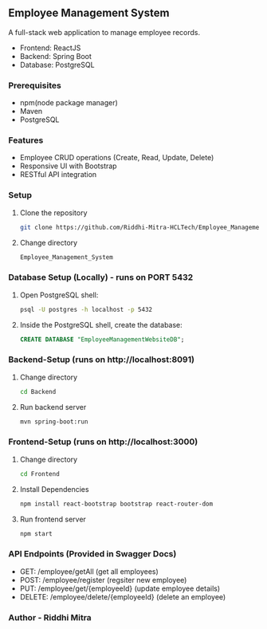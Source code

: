 ## Employee Management System

A full-stack web application to manage employee records.
- Frontend: ReactJS
- Backend: Spring Boot
- Database: PostgreSQL

### Prerequisites
- npm(node package manager)
- Maven
- PostgreSQL

### Features
- Employee CRUD operations (Create, Read, Update, Delete)
- Responsive UI with Bootstrap
- RESTful API integration

### Setup
1. Clone the repository
    ```bash
    git clone https://github.com/Riddhi-Mitra-HCLTech/Employee_Management_System.git
    ```
2. Change directory
    ```bash
    Employee_Management_System
    ```

### Database Setup (Locally) - runs on PORT 5432

1. Open PostgreSQL shell:

   ```bash
   psql -U postgres -h localhost -p 5432
   ```

2. Inside the PostgreSQL shell, create the database:

   ```sql
   CREATE DATABASE "EmployeeManagementWebsiteDB";
   ```

### Backend-Setup (runs on http://localhost:8091)
1. Change directory
    ```bash
    cd Backend
    ```
2. Run backend server
    ```bash
    mvn spring-boot:run
    ```

### Frontend-Setup (runs on http://localhost:3000)
1. Change directory
    ```bash
    cd Frontend
    ```
2. Install Dependencies
    ```bash
    npm install react-bootstrap bootstrap react-router-dom
    ```
3. Run frontend server
    ```bash
    npm start
    ```

### API Endpoints (Provided in Swagger Docs)
- GET: /employee/getAll (get all employees)
- POST: /employee/register (regsiter new employee)
- PUT: /employee/get/{employeeId} (update employee details)
- DELETE: /employee/delete/{employeeId} (delete an employee)

### Author - Riddhi Mitra
